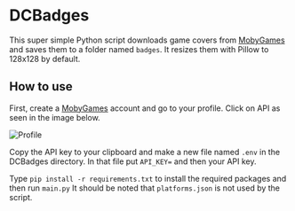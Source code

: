 # DCBadges

This super simple Python script downloads game covers from [MobyGames](https://www.mobygames.com/) and saves them to a folder named `badges`. It resizes them with Pillow to 128x128 by default.

## How to use

First, create a [MobyGames](https://www.mobygames.com/) account and go to your profile. Click on API as seen in the image below.

![Profile](https://media.discordapp.net/attachments/571743491709730826/1158548521952223363/Screenshot_2023-10-02_16-36-20.png)

Copy the API key to your clipboard and make a new file named `.env` in the DCBadges directory. In that file put `API_KEY=` and then your API key.

Type `pip install -r requirements.txt` to install the required packages and then run `main.py` It should be noted that `platforms.json` is not used by the script. 